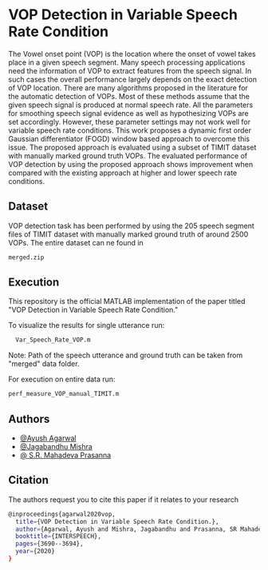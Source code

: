 # VOP Detection in Variable Speech Rate Condition

The Vowel onset point (VOP) is the location where the onset of vowel takes place in a given speech segment. Many speech processing applications need the information of VOP to extract features from the speech signal. In such cases the overall performance largely depends on the exact detection of VOP location. There are many algorithms proposed in the literature for the automatic detection of VOPs. Most of these methods assume that the given speech signal is produced at normal speech rate. All the parameters for smoothing speech signal evidence as well as hypothesizing VOPs are set accordingly. However, these parameter settings may not work well for variable speech rate conditions. This work proposes a dynamic first order Gaussian differentiator (FOGD) window based approach to overcome this issue. The proposed approach is evaluated using a subset of TIMIT dataset with manually marked ground truth VOPs. The evaluated performance of VOP detection by using the proposed approach shows improvement when compared with the existing approach at higher and lower speech rate conditions.



## Dataset

VOP detection task has been performed by using the 205 speech segment files of TIMIT dataset with manually marked ground truth of around 2500 VOPs. The entire dataset can ne found in 
``` bash
merged.zip
```
## Execution

This repository is the official MATLAB implementation of the paper titled "VOP Detection in Variable Speech Rate Condition."


To visualize the results for single utterance run:
```bash
  Var_Speech_Rate_VOP.m
```
Note: Path of the speech utterance and ground truth can be taken from "merged" data folder.

For execution on entire data run:

```bash
perf_measure_VOP_manual_TIMIT.m
```


## Authors

- [@Ayush Agarwal](https://in.linkedin.com/in/ayush-agarwal-63b632167)
- [@Jagabandhu Mishra](https://github.com/jagabandhumishra)
- [@ S.R. Mahadeva Prasanna](https://sites.google.com/iitdh.ac.in/prasanna/home)



## Citation
The authors request you to cite this paper if it relates to your research

```bash
@inproceedings{agarwal2020vop,
  title={VOP Detection in Variable Speech Rate Condition.},
  author={Agarwal, Ayush and Mishra, Jagabandhu and Prasanna, SR Mahadeva},
  booktitle={INTERSPEECH},
  pages={3690--3694},
  year={2020}
}
```

